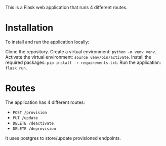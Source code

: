 This is a Flask web application that runs 4 different routes.

# Installation

To install and run the application locally:

Clone the repository.
Create a virtual environment: `python -m venv venv`.
Activate the virtual environment: `source venv/bin/activate`.
Install the required packages: `pip install -r requirements.txt`.
Run the application: `flask run`.

# Routes

The application has 4 different routes:

- `POST /provision`
- `PUT /update`
- `DELETE /deactivate`
- `DELETE /deprovision`

It uses postgres to store/update provisioned endpoints.
